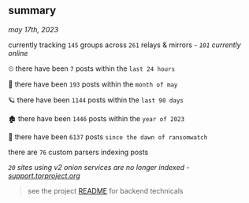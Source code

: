 
## summary
_may 17th, 2023_

currently tracking `145` groups across `261` relays & mirrors - _`101` currently online_

⏲ there have been `7` posts within the `last 24 hours`

🦈 there have been `193` posts within the `month of may`

🪐 there have been `1144` posts within the `last 90 days`

🏚 there have been `1446` posts within the `year of 2023`

🦕 there have been `6137` posts `since the dawn of ransomwatch`

there are `76` custom parsers indexing posts

_`20` sites using v2 onion services are no longer indexed - [support.torproject.org](https://support.torproject.org/onionservices/v2-deprecation/)_

> see the project [README](https://github.com/joshhighet/ransomwatch#ransomwatch--) for backend technicals

